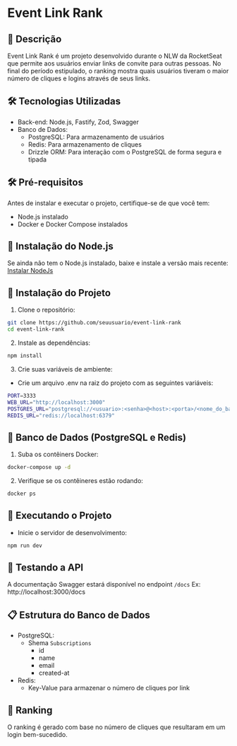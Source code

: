 # Event Link Rank
## 📝 Descrição

Event Link Rank é um projeto desenvolvido durante o NLW da RocketSeat que permite aos usuários enviar links de convite para outras pessoas. No final do período estipulado, o ranking mostra quais usuários tiveram o maior número de cliques e logins através de seus links.

## 🛠️ Tecnologias Utilizadas
- Back-end: Node.js, Fastify, Zod, Swagger
- Banco de Dados:
   - PostgreSQL: Para armazenamento de usuários
   - Redis: Para armazenamento de cliques
   - Drizzle ORM: Para interação com o PostgreSQL de forma segura e tipada
 
## 🛠️ Pré-requisitos
Antes de instalar e executar o projeto, certifique-se de que você tem:
- Node.js instalado
- Docker e Docker Compose instalados

## 📂 Instalação do Node.js

Se ainda não tem o Node.js instalado, baixe e instale a versão mais recente: [Instalar NodeJs](https://nodejs.org/pt)

## 🚀 Instalação do Projeto

1. Clone o repositório:

```bash
git clone https://github.com/seuusuario/event-link-rank
cd event-link-rank
```
2. Instale as dependências:
```bash
npm install
```
3. Crie suas variáveis de ambiente:
- Crie um arquivo .env na raiz do projeto com as seguintes variáveis:

```bash
PORT=3333
WEB_URL="http://localhost:3000"
POSTGRES_URL="postgresql://<usuario>:<senha>@<host>:<porta>/<nome_do_banco>"
REDIS_URL="redis://localhost:6379"
```
## 📄 Banco de Dados (PostgreSQL e Redis)

1. Suba os contêiners Docker:
```bash
docker-compose up -d
```
2. Verifique se os contêineres estão rodando:
```bash
docker ps
```
## 📅 Executando o Projeto
- Inicie o servidor de desenvolvimento:
```bash
npm run dev
```

## 🔧 Testando a API
A documentação Swagger estará disponível no endpoint `/docs` Ex: http://localhost:3000/docs

## 📋 Estrutura do Banco de Dados
- PostgreSQL:
  - Shema `Subscriptions`
    - id
    - name
    - email
    - created-at
- Redis:
  - Key-Value para armazenar o número de cliques por link

## 🎡 Ranking

O ranking é gerado com base no número de cliques que resultaram em um login bem-sucedido.
